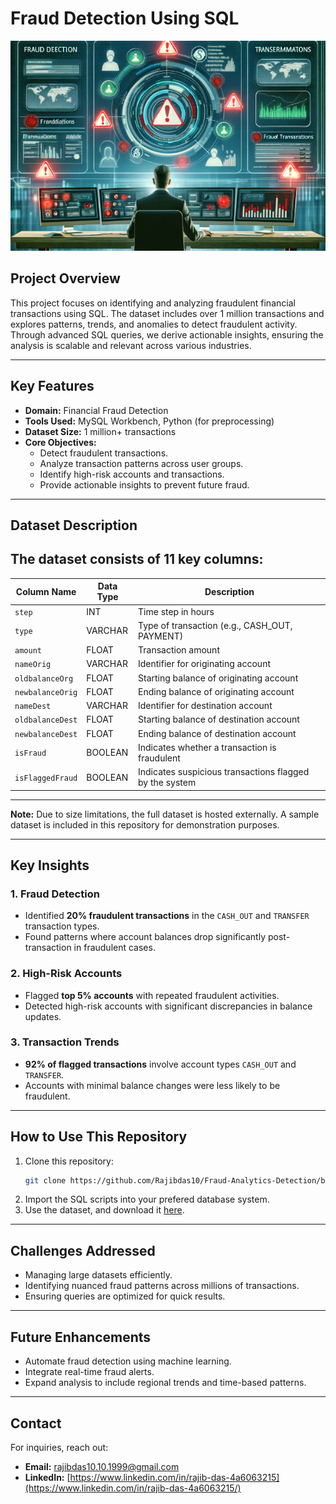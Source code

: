 # Fraud Detection Using SQL
![Visualization of a fraud detection system with transaction monitoring](image-600x400.jpg)
## Project Overview
This project focuses on identifying and analyzing fraudulent financial transactions using SQL. The dataset includes over 1 million transactions and explores patterns, trends, and anomalies to detect fraudulent activity. Through advanced SQL queries, we derive actionable insights, ensuring the analysis is scalable and relevant across various industries.

---

## Key Features
- **Domain:** Financial Fraud Detection
- **Tools Used:** MySQL Workbench, Python (for preprocessing)
- **Dataset Size:** 1 million+ transactions
- **Core Objectives:**
  - Detect fraudulent transactions.
  - Analyze transaction patterns across user groups.
  - Identify high-risk accounts and transactions.
  - Provide actionable insights to prevent future fraud.

---

## Dataset Description
The dataset consists of 11 key columns:
------------------------------------------------------------------------------------------
| Column Name      | Data Type | Description                                             |
|------------------|-----------|---------------------------------------------------------|
| `step`           | INT       | Time step in hours                                      |
| `type`           | VARCHAR   | Type of transaction (e.g., CASH_OUT, PAYMENT)           |
| `amount`         | FLOAT     | Transaction amount                                      |
| `nameOrig`       | VARCHAR   | Identifier for originating account                      |
| `oldbalanceOrg`  | FLOAT     | Starting balance of originating account                 |
| `newbalanceOrig` | FLOAT     | Ending balance of originating account                   |
| `nameDest`       | VARCHAR   | Identifier for destination account                      |
| `oldbalanceDest` | FLOAT     | Starting balance of destination account                 |
| `newbalanceDest` | FLOAT     | Ending balance of destination account                   |
| `isFraud`        | BOOLEAN   | Indicates whether a transaction is fraudulent           |
| `isFlaggedFraud` | BOOLEAN   | Indicates suspicious transactions flagged by the system |
------------------------------------------------------------------------------------------
**Note:** Due to size limitations, the full dataset is hosted externally. A sample dataset is included in this repository for demonstration purposes.

---

## Key Insights
### 1. Fraud Detection
- Identified **20% fraudulent transactions** in the `CASH_OUT` and `TRANSFER` transaction types.
- Found patterns where account balances drop significantly post-transaction in fraudulent cases.

### 2. High-Risk Accounts
- Flagged **top 5% accounts** with repeated fraudulent activities.
- Detected high-risk accounts with significant discrepancies in balance updates.

### 3. Transaction Trends
- **92% of flagged transactions** involve account types `CASH_OUT` and `TRANSFER`.
- Accounts with minimal balance changes were less likely to be fraudulent.

---

## How to Use This Repository
1. Clone this repository:
   ```bash
   git clone https://github.com/Rajibdas10/Fraud-Analytics-Detection/blob/main/Fraud%20Analytics%20and%20Detection.sql
   ```
2. Import the SQL scripts into your prefered database system.
3. Use the dataset, and download it [here](https://www.kaggle.com/datasets/ealaxi/paysim1).
---

## Challenges Addressed
- Managing large datasets efficiently.
- Identifying nuanced fraud patterns across millions of transactions.
- Ensuring queries are optimized for quick results.

---

## Future Enhancements
- Automate fraud detection using machine learning.
- Integrate real-time fraud alerts.
- Expand analysis to include regional trends and time-based patterns.

---

## Contact
For inquiries, reach out:
- **Email:** rajibdas10.10.1999@gmail.com
- **LinkedIn:** [https://www.linkedin.com/in/rajib-das-4a6063215](https://www.linkedin.com/in/rajib-das-4a6063215/)

